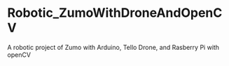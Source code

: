 # Robotic_ZumoWithDroneAndOpenCV
A robotic project of Zumo with Arduino, Tello Drone, and Rasberry Pi with openCV
